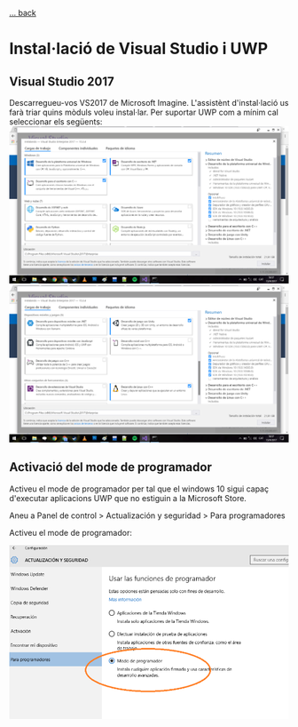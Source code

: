 [ ... back  ](../README.md)

# Instal·lació de Visual Studio i UWP

## Visual Studio 2017
Descarregueu-vos VS2017 de Microsoft Imagine.
L'assistènt d'instal·lació us farà triar quins mòduls voleu instal·lar. Per 
suportar UWP com a mínim cal seleccionar els següents:
![alt text](./images/components_1.png "Components (1)")
![alt text](./images/components_2.png "Components (2)")
 
 
## Activació del mode de programador
Activeu el mode de programador per tal que el windows 10 sigui capaç d'executar aplicacions UWP que no estiguin
a la Microsoft Store.

Aneu a Panel de control > Actualización y seguridad > Para programadores

Activeu  el mode de programador:

![alt text](./images/modo_programador.png "Modo programador")